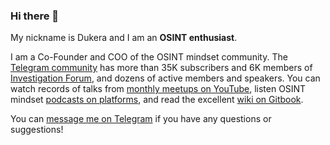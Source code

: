 ### Hi there 👋

My nickname is Dukera and I am an **OSINT enthusiast**. 

I am a Co-Founder and COO of the OSINT mindset community. The [Telegram community](https://t.me/osint_mindset) has more than 35K subscribers and 6K members of [Investigation Forum](https://t.me/+GMxoDCvLO0k0MWRi), and dozens of active members and speakers. You can watch records of talks from [monthly meetups on YouTube](https://www.youtube.com/playlist?list=PLskYWMG4mV-7A2tKggMryk18tbwC7jLhX), listen OSINT mindset [podcasts on platforms](https://osint-mindset.mave.digital/), and read the excellent [wiki on Gitbook](https://osint-mindset.gitbook.io).

You can [message me on Telegram](https://t.me/dukera) if you have any questions or suggestions!
